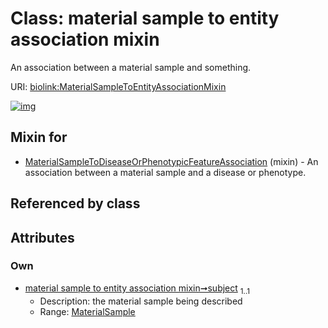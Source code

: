 
# Class: material sample to entity association mixin


An association between a material sample and something.

URI: [biolink:MaterialSampleToEntityAssociationMixin](https://w3id.org/biolink/vocab/MaterialSampleToEntityAssociationMixin)


[![img](https://yuml.me/diagram/nofunky;dir:TB/class/[MaterialSample]<subject%201..1-%20[MaterialSampleToEntityAssociationMixin],[MaterialSampleToDiseaseOrPhenotypicFeatureAssociation]uses%20-.->[MaterialSampleToEntityAssociationMixin],[MaterialSampleToDiseaseOrPhenotypicFeatureAssociation],[MaterialSample])](https://yuml.me/diagram/nofunky;dir:TB/class/[MaterialSample]<subject%201..1-%20[MaterialSampleToEntityAssociationMixin],[MaterialSampleToDiseaseOrPhenotypicFeatureAssociation]uses%20-.->[MaterialSampleToEntityAssociationMixin],[MaterialSampleToDiseaseOrPhenotypicFeatureAssociation],[MaterialSample])

## Mixin for

 * [MaterialSampleToDiseaseOrPhenotypicFeatureAssociation](MaterialSampleToDiseaseOrPhenotypicFeatureAssociation.md) (mixin)  - An association between a material sample and a disease or phenotype.

## Referenced by class


## Attributes


### Own

 * [material sample to entity association mixin➞subject](material_sample_to_entity_association_mixin_subject.md)  <sub>1..1</sub>
     * Description: the material sample being described
     * Range: [MaterialSample](MaterialSample.md)
